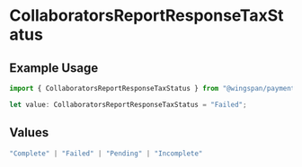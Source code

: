 # CollaboratorsReportResponseTaxStatus

## Example Usage

```typescript
import { CollaboratorsReportResponseTaxStatus } from "@wingspan/payments/sdk/models/shared";

let value: CollaboratorsReportResponseTaxStatus = "Failed";
```

## Values

```typescript
"Complete" | "Failed" | "Pending" | "Incomplete"
```